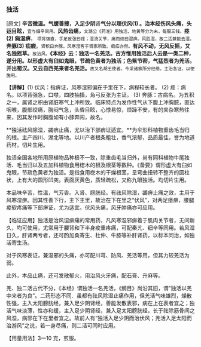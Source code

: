### 独活

[原文] **辛苦微温。气缓善搜，入足少阴**肾**气分以理伏风(1) 。治本经伤风头痛，头运目眩，**<small>宜与细辛同用。</small>**风热齿痛，**<small>文潞公《药准》用独活、地黄等分为末，每服三钱。</small>**痉(2) 痫湿痹**， <small>项背强直，手足反张曰痉；湿流关节，痛而烦曰湿痹。风胜湿，故二活兼能去湿。</small>**奔豚(3) 疝瘕**。<small>肾积曰奔豚，风寒湿客于肾家所致。瘕疝亦然。</small>**有风不动，无风反摇，又名独摇草。**<small>故治风。</small>**《本经》云：独活一名羌活。古方惟用独活后人云是一类二种，遂分用。以形虚大有臼如鬼眼，节疏色黄者为独活；色紫节密，气猛烈者为羌活。并出蜀汉。又云自西羌来者名羌活。**<small>故又名胡王使者。今采诸家所分经络，主治各证，以便施用。</small>

**【讲解】**(1) 伏风：指痹证，风寒湿邪偏在于里在下，病程较长者。    (2) 痉：病名。以项背强急，口噤，四肢抽搐，角弓反张为主证。    (3) 奔豚：古病名。为五积之一，属肾之积由肾脏寒气上冲所致。临床特点为发作性气从下腹上冲胸脘，直达咽喉，腹部绞痛，胸闷气急，头昏目眩，心悸易惊，烦躁不安，有的夹杂寒热往来，因其发作时胸腹如有小豚奔闯，故名。

**独活祛风除湿，蠲痹止痛，尤以治下部痹证适宜。**为伞形科植物重齿毛当归的根。主产四川、湖北等地。以川产者根条粗壮，香气浓郁，品质最佳，誉为地道药材。切片生用。

独活全国各地所用原植物品种极不一致，除重齿毛当归外，尚有同科植物牛尾独活、毛当归以及五加科植物食用楤木的根及根茎等数种。《备要》谓形虚大有臼如鬼眼，节疏色黄者为独活。是指食用楤木的干燥根茎，呈弯曲扭转不整齐的圆柱状，上有大的圆形凹突。表面灰黄色，质轻疏松，又称九眼独活。均切片生用。

本品味辛苦，性温，气芳香。入肾、膀胱经。有祛风除湿，蠲痹止痛之效，主用于风寒湿痹。因其性善下行，主下主里，故治在下在里之“伏风”，对两足痿痹，腰腿痠软疼痛等下部痹证，尤为适宜。伏风头痛，风牙肿痛亦可应用。

【临证应用】独活是治风湿痹痛的常用药，凡风寒湿邪痹着于肌肉关节者，无问新久，均可使用，尤常用于腰背和下半身痠重疼痛，可配秦艽、细辛等同用。若风湿日久，肝肾两亏者，还可酌加桑寄生、杜仲、牛膝等补肝肾药，以标本同治，如独活寄生汤。

对于风寒表证，兼湿邪的头痛，亦可配川芎、防风、羌活等用，但其力较羌活为弱。

此外，本品止痛，还可发散郁火，用治风火牙痛，配石膏、升麻等。

羌、独二活古代不分，《本经》谓独活一名羌活，《纲目》尚沿其旧，谓“独活以羌中来者为良”。二药形态不同．虽都有祛风除湿止痛作用，但羌活气味雄烈，燥散性强，主入太阳膀胱经，兼入足少阴肾经，善能发散表邪，病在上在表者宜之；独活气味淡薄，性亦和缓，主入足少阴肾经，兼入足太阳膀胱经，长于祛除筋骨间之风湿，病邪在下在里者宜之。故前人有“独活入足少阴而治伏风；羌活入足太阳而治游风”之说，若一身尽痛，则二活可同时应用。

【用量用法】3一10 克，煎服。
